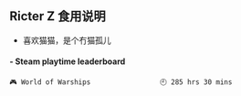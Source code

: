 ## Ricter Z 食用说明
- 喜欢猫猫，是个冇猫孤儿

<!-- steam-box start -->
#### - Steam playtime leaderboard
```text
🎮 World of Warships                 🕘 285 hrs 30 mins
```
<!-- Powered by https://github.com/YouEclipse/steam-box . -->
<!-- steam-box end -->
